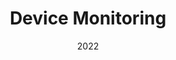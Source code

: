 ---
title: Device Monitoring
slug: device-moniroting
description: Monitoring the state of a fleet of sensors
date: 2022
technologies:
  - Grafana
  - Prometheus
  - Loki
  - Docker
thumbnail: /images/projects/wiicare_monitoring.webp
gallery:
  - /images/projects/wiicare_monitoring_ex.webp
tags:
  - Monitoring
links:
  - github:
  - doc:
details: Grafana, Loki and Prometheus were used to monitor the state of every wiiCare sensor deployed. Hardware alerts were defined, logs were made available on one Dashboard.
---